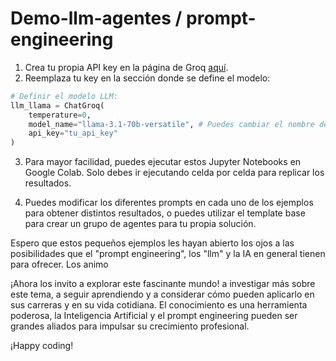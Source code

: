# Demo-llm-agentes / prompt-engineering

1. Crea tu propia API key en la página de Groq [aquí](https://console.groq.com/login).
2. Reemplaza tu key en la sección donde se define el modelo:

```python
# Definir el modelo LLM:
llm_llama = ChatGroq(
    temperature=0,
    model_name="llama-3.1-70b-versatile", # Puedes cambiar el nombre del modelo por cualquiera de los que ofrece Groq
    api_key="tu_api_key"
)
```

3. Para mayor facilidad, puedes ejecutar estos Jupyter Notebooks en Google Colab. Solo debes ir ejecutando celda por celda para replicar los resultados.

4. Puedes modificar los diferentes prompts en cada uno de los ejemplos para obtener distintos resultados, o puedes utilizar el template base para crear un grupo de agentes para tu propia solución.

Espero que estos pequeños ejemplos les hayan abierto los ojos a las posibilidades que el "prompt engineering", los "llm" y la IA en general tienen para ofrecer. Los animo 

¡Ahora los invito a explorar este fascinante mundo! a investigar más sobre este tema, a seguir aprendiendo y a considerar cómo pueden aplicarlo en sus carreras y en su vida cotidiana.
El conocimiento es una herramienta poderosa, la Inteligencia Artificial y el prompt engineering pueden ser grandes aliados para impulsar su crecimiento profesional.

¡Happy coding!

